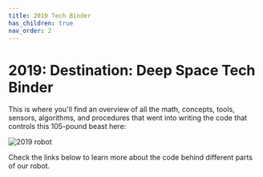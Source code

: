 ```yaml
---
title: 2019 Tech Binder
has_children: true
nav_order: 2
---
```


# 2019: Destination: Deep Space Tech Binder

This is where you'll find an overview of all the math, concepts, tools, sensors, algorithms, and procedures that went into 
writing the code that controls this 105-pound beast here:


![2019 robot](https://camo.githubusercontent.com/fea1a03bd4cfde9888e116fe1443478990d36c8c/68747470733a2f2f692e696d6775722e636f6d2f7a4544684c7176682e6a7067)


Check the links below to learn more about the code behind different parts of our robot.
